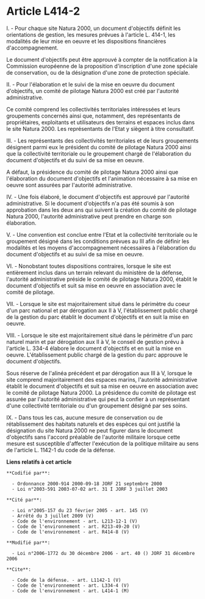 # Article L414-2

I. - Pour chaque site Natura 2000, un document d'objectifs définit les orientations de gestion, les mesures prévues à
l'article L. 414-1, les modalités de leur mise en oeuvre et les dispositions financières d'accompagnement.

Le document d'objectifs peut être approuvé à compter de la notification à la Commission européenne de la proposition
d'inscription d'une zone spéciale de conservation, ou de la désignation d'une zone de protection spéciale.

II. - Pour l'élaboration et le suivi de la mise en oeuvre du document d'objectifs, un comité de pilotage Natura 2000 est créé
par l'autorité administrative.

Ce comité comprend les collectivités territoriales intéressées et leurs groupements concernés ainsi que, notamment, des
représentants de propriétaires, exploitants et utilisateurs des terrains et espaces inclus dans le site Natura 2000. Les
représentants de l'Etat y siègent à titre consultatif.

III. - Les représentants des collectivités territoriales et de leurs groupements désignent parmi eux le président du comité
de pilotage Natura 2000 ainsi que la collectivité territoriale ou le groupement chargé de l'élaboration du document
d'objectifs et du suivi de sa mise en oeuvre.

A défaut, la présidence du comité de pilotage Natura 2000 ainsi que l'élaboration du document d'objectifs et l'animation
nécessaire à sa mise en oeuvre sont assurées par l'autorité administrative.

IV. - Une fois élaboré, le document d'objectifs est approuvé par l'autorité administrative. Si le document d'objectifs n'a
pas été soumis à son approbation dans les deux ans qui suivent la création du comité de pilotage Natura 2000, l'autorité
administrative peut prendre en charge son élaboration.

V. - Une convention est conclue entre l'Etat et la collectivité territoriale ou le groupement désigné dans les conditions
prévues au III afin de définir les modalités et les moyens d'accompagnement nécessaires à l'élaboration du document
d'objectifs et au suivi de sa mise en oeuvre.

VI. - Nonobstant toutes dispositions contraires, lorsque le site est entièrement inclus dans un terrain relevant du ministère
de la défense, l'autorité administrative préside le comité de pilotage Natura 2000, établit le document d'objectifs et suit
sa mise en oeuvre en association avec le comité de pilotage.

VII. - Lorsque le site est majoritairement situé dans le périmètre du coeur d'un parc national et par dérogation aux II à V,
l'établissement public chargé de la gestion du parc établit le document d'objectifs et en suit la mise en oeuvre.

VIII. - Lorsque le site est majoritairement situé dans le périmètre d'un parc naturel marin et par dérogation aux II à V, le
conseil de gestion prévu à l'article L. 334-4 élabore le document d'objectifs et en suit la mise en oeuvre. L'établissement
public chargé de la gestion du parc approuve le document d'objectifs.

Sous réserve de l'alinéa précédent et par dérogation aux III à V, lorsque le site comprend majoritairement des espaces
marins, l'autorité administrative établit le document d'objectifs et suit sa mise en oeuvre en association avec le comité de
pilotage Natura 2000. La présidence du comité de pilotage est assurée par l'autorité administrative qui peut la confier à un
représentant d'une collectivité territoriale ou d'un groupement désigné par ses soins.

IX. - Dans tous les cas, aucune mesure de conservation ou de rétablissement des habitats naturels et des espèces qui ont
justifié la désignation du site Natura 2000 ne peut figurer dans le document d'objectifs sans l'accord préalable de
l'autorité militaire lorsque cette mesure est susceptible d'affecter l'exécution de la politique militaire au sens de
l'article L. 1142-1 du code de la défense.

**Liens relatifs à cet article**

	**Codifié par**:

	  - Ordonnance 2000-914 2000-09-18 JORF 21 septembre 2000
	  - Loi n°2003-591 2003-07-02 art. 31 I JORF 3 juillet 2003

	**Cité par**:

	  - Loi n°2005-157 du 23 février 2005 - art. 145 (V)
	  - Arrêté du 3 juillet 2009 (V)
	  - Code de l'environnement - art. L213-12-1 (V)
	  - Code de l'environnement - art. R213-49-20 (V)
	  - Code de l'environnement - art. R414-8 (V)

	**Modifié par**:

	  - Loi n°2006-1772 du 30 décembre 2006 - art. 40 () JORF 31 décembre 2006

	**Cite**:

	  - Code de la défense. - art. L1142-1 (V)
	  - Code de l'environnement - art. L334-4 (V)
	  - Code de l'environnement - art. L414-1 (M)
